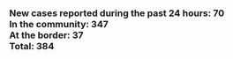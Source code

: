### New cases reported during the past 24 hours: 70<br/>In the community: 347<br/>At the border: 37<br/>Total: 384